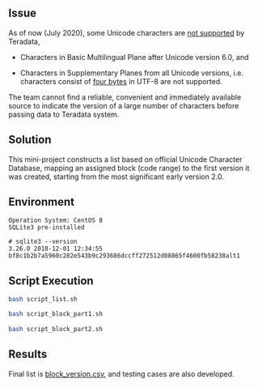 
## Issue 
 
As of now (July 2020), some Unicode characters are [not supported](https://docs.teradata.com/reader/1Ms8rWHdBhcwr0PzwAWcDw/4RotpZHfnWvB674Awg0RNA "Charactersrs other than Unicode Basic Multilingual Plane version 6.0") by Teradata, 

* Characters in Basic Multilingual Plane after Unicode version 6.0, and

* Characters in Supplementary Planes from all Unicode versions, i.e. characters consist of [four bytes](https://docs.teradata.com/reader/yKxpuYv1DGjVp_g62SgwBw/QwK6iAOuWMlLNZivGR5Yxw "Limitations in UTF8 support") in UTF-8 are not supported.
 
The team cannot find a reliable, convenient and immediately available source to indicate the version of a large number of characters before passing data to Teradata system. 

## Solution 
 
This mini-project constructs a list based on official Unicode Character Database, mapping an assigned block (code range) to the first version it was created, starting from the most significant early version 2.0. 

## Environment 
 
```
Operation System: CentOS 8
SQLite3 pre-installed
```

```
# sqlite3 --version
3.26.0 2018-12-01 12:34:55 bf8c1b2b7a5960c282e543b9c293686dccff272512d08865f4600fb58238alt1

```

## Script Execution

```bash
bash script_list.sh

bash script_block_part1.sh
 
bash script_block_part2.sh

```

## Results

Final list is [block_version.csv](02txt_block/block_version.csv "Mapping of Black to Version"), and testing cases are also developed. 
